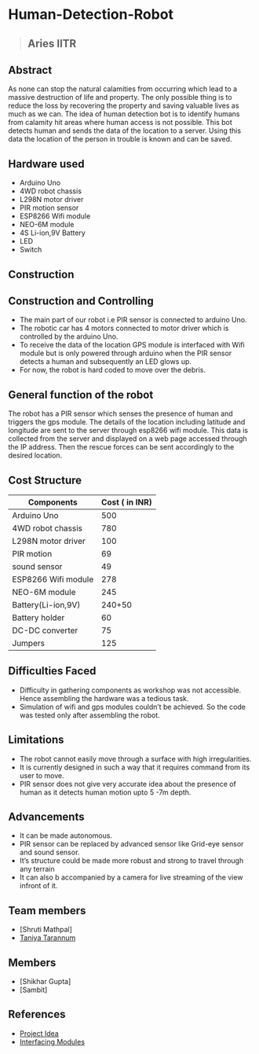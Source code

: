 # Human-Detection-Robot
>## Aries IITR
## Abstract
As none can stop the natural calamities from occurring which lead to a massive destruction of life and property. The only possible thing is to reduce the loss by recovering the property and saving valuable lives as much as we can. The idea of human detection bot is to identify humans from calamity hit areas where human access is not possible. This bot detects human and sends the data of the location to a server. Using this data the location of the person in trouble is known and can be saved.
## Hardware used
- Arduino Uno
- 4WD robot chassis
- L298N motor driver
- PIR motion sensor
- ESP8266 Wifi module
- NEO-6M module
- 4S Li-ion,9V Battery
- LED
- Switch
## Construction

## Construction and Controlling
- The main part of our robot i.e PIR sensor is connected to arduino Uno. 
- The robotic car has 4 motors connected to motor driver which is controlled by the arduino Uno.
- To receive the data of the location GPS module is interfaced with Wifi module but is only powered through arduino when the PIR sensor detects a human and subsequently an LED glows up.
- For now, the robot is hard coded to move over the debris.
## General function of the robot
The robot has a PIR sensor which senses the presence of human and triggers the gps module. The details of the location including latitude and longitude are sent to the server through esp8266 wifi module. This data is collected from the server and displayed on a web page accessed through the IP address. Then the rescue forces can be sent accordingly to the desired location.
## Cost Structure
|Components| Cost ( in INR) |
|--|--|
|Arduino Uno|500|
|4WD robot chassis|780|
|L298N motor driver|100|
|PIR motion|69|
|sound sensor|49|
|ESP8266 Wifi module|278|
|NEO-6M module|245|
|Battery(Li-ion,9V)|240+50|
|Battery holder|60|
| DC-DC converter|75|
|Jumpers|125|
## Difficulties Faced
- Difficulty in gathering components as workshop was not accessible. Hence assembling the hardware was a tedious task.
- Simulation of wifi and gps modules couldn’t be achieved. So the code was tested only after assembling the robot.
## Limitations
- The robot cannot easily move through a surface with high irregularities.
- It is currently designed in such a way that it requires command from its user to move.
- PIR sensor does not give very accurate idea about the presence of human as it detects human motion upto 5 -7m depth.
## Advancements
- It can be made autonomous.
- PIR sensor can be replaced by advanced sensor like Grid-eye sensor and sound sensor.
- It’s structure could be made more robust and strong to travel through any terrain
- It can also b accompanied by a camera for live streaming of the view infront of it. 
## Team members
- [Shruti Mathpal]
- [Taniya Tarannum](https://github.com/taniya-04)
## Members
- [Shikhar Gupta]
- [Sambit]
## References
- [Project Idea](https://www.analyticsinsight.net/top-100-robotics-projects-for-engineering-stude)
- [Interfacing Modules](https://microcontrollerslab.com/neo-6m-gps-module-esp8266-nodemcu-track-location-google-maps/)
